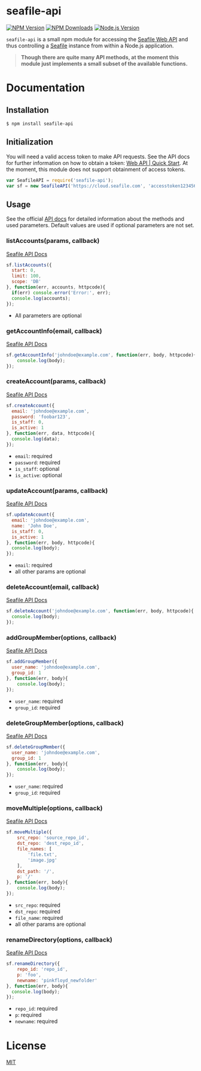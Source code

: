 # seafile-api

[![NPM Version][npm-image]][npm-url]
[![NPM Downloads][downloads-image]][downloads-url]
[![Node.js Version][node-version-image]][node-version-url]

`seafile-api` is a small npm module for accessing the [Seafile Web API](http://manual.seafile.com/develop/web_api.html) and thus controlling a [Seafile](https://www.seafile.com/en/home/) instance from within a Node.js application.

> **Though there are quite many API methods, at the moment this module just implements a small subset of the available functions.**

# Documentation
## Installation
```
$ npm install seafile-api
```

## Initialization
You will need a valid access token to make API requests. See the API docs for further information on how to obtain a token: [Web API | Quick Start](http://manual.seafile.com/develop/web_api.html#quick-start).
At the moment, this module does not support obtainment of access tokens.

```js
var SeafileAPI = require('seafile-api');
var sf = new SeafileAPI('https://cloud.seafile.com', 'accesstoken123456789');
```

## Usage

See the official [API docs](http://manual.seafile.com/develop/web_api.html) for detailed information about the methods and used parameters.
Default values are used if optional parameters are not set.


### listAccounts(params, callback)
[Seafile API Docs](http://manual.seafile.com/develop/web_api.html#list-accounts)

```js
sf.listAccounts({
  start: 0,
  limit: 100,
  scope: 'DB'
}, function(err, accounts, httpcode){
  if(err) console.error('Error:', err);
  console.log(accounts);
});
```

* All parameters are optional


### getAccountInfo(email, callback)
[Seafile API Docs](http://manual.seafile.com/develop/web_api.html#get-account)

```js
sf.getAccountInfo('johndoe@example.com', function(err, body, httpcode){
    console.log(body);
});
```


### createAccount(params, callback)
[Seafile API Docs](http://manual.seafile.com/develop/web_api.html#create-account)

```js
sf.createAccount({
  email: 'johndoe@example.com',
  password: 'foobar123',
  is_staff: 0,
  is_active: 1
}, function(err, data, httpcode){
  console.log(data);
});
```

* `email`: required
* `password`: required
* `is_staff`: optional
* `is_active`: optional


### updateAccount(params, callback)
[Seafile API Docs](http://manual.seafile.com/develop/web_api.html#update-account)

```js
sf.updateAccount({
  email: 'johndoe@example.com',
  name: 'John Doe',
  is_staff: 0,
  is_active: 1
}, function(err, body, httpcode){
  console.log(body);
});
```

* `email`: required
* all other params are optional


### deleteAccount(email, callback)
[Seafile API Docs](http://manual.seafile.com/develop/web_api.html#delete-account)

```js
sf.deleteAccount('johndoe@example.com', function(err, body, httpcode){
  console.log(body);
});
```



### addGroupMember(options, callback)
[Seafile API Docs](http://manual.seafile.com/develop/web_api.html#add-a-group-member)

```js
sf.addGroupMember({
  user_name: 'johndoe@example.com',
  group_id: 1
}, function(err, body){
    console.log(body);
});
```

* `user_name`: required
* `group_id`: required

### deleteGroupMember(options, callback)
[Seafile API Docs](http://manual.seafile.com/develop/web_api.html#delete-a-group-member)

```js
sf.deleteGroupMember({
  user_name: 'johndoe@example.com',
  group_id: 1
}, function(err, body){
    console.log(body);
});
```

* `user_name`: required
* `group_id`: required


### moveMultiple(options, callback)
[Seafile API Docs](https://manual.seafile.com/develop/web_api.html#multiple-files-directories-move)

```js
sf.moveMultiple({
    src_repo: 'source_repo_id',
    dst_repo: 'dest_repo_id',
    file_names: [
        'file.txt',
        'image.jpg'
    ],
    dst_path: '/',
    p: '/'
}, function(err, body){
    console.log(body);
});
```

* `src_repo`: required
* `dst_repo`: required
* `file_name`: required
* all other params are optional



### renameDirectory(options, callback)
[Seafile API Docs](https://manual.seafile.com/develop/web_api.html#rename-directory)

```js
sf.renameDirectory({
    repo_id: 'repo_id',
    p: 'foo',
    newname: 'pinkfloyd_newfolder'
}, function(err, body){
  console.log(body);
});
```

* `repo_id`: required
* `p`: required
* `newname`: required








# License
[MIT](https://opensource.org/licenses/MIT)


[npm-image]: https://img.shields.io/npm/v/seafile-api.svg
[npm-url]: https://npmjs.org/package/seafile-api
[node-version-image]: http://img.shields.io/node/v/seafile-api.svg
[node-version-url]: http://nodejs.org/download/
[downloads-image]: https://img.shields.io/npm/dm/seafile-api.svg
[downloads-url]: https://npmjs.org/package/seafile-api
